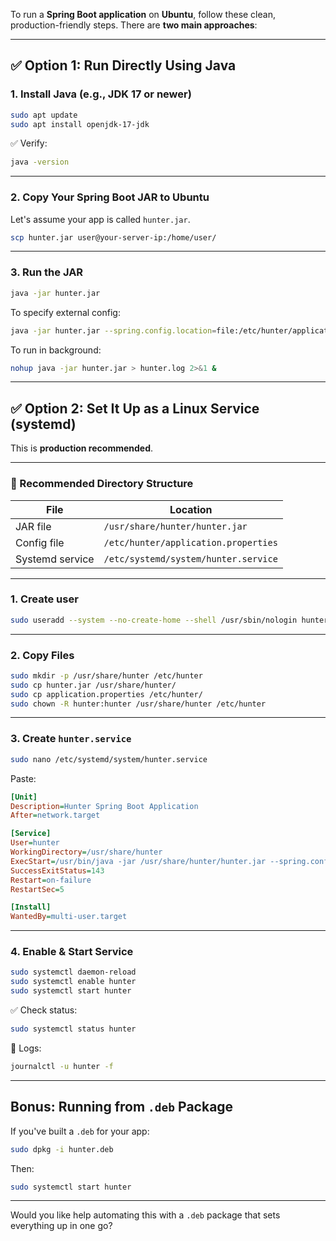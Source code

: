 To run a **Spring Boot application** on **Ubuntu**, follow these clean, production-friendly steps. There are **two main approaches**:

---

## ✅ Option 1: Run Directly Using Java

### 1. **Install Java (e.g., JDK 17 or newer)**

```bash
sudo apt update
sudo apt install openjdk-17-jdk
```

✅ Verify:

```bash
java -version
```

---

### 2. **Copy Your Spring Boot JAR to Ubuntu**

Let's assume your app is called `hunter.jar`.

```bash
scp hunter.jar user@your-server-ip:/home/user/
```

---

### 3. **Run the JAR**

```bash
java -jar hunter.jar
```

To specify external config:

```bash
java -jar hunter.jar --spring.config.location=file:/etc/hunter/application.properties
```

To run in background:

```bash
nohup java -jar hunter.jar > hunter.log 2>&1 &
```

---

## ✅ Option 2: Set It Up as a Linux Service (systemd)

This is **production recommended**.

---

### 📁 Recommended Directory Structure

| File            | Location                             |
| --------------- | ------------------------------------ |
| JAR file        | `/usr/share/hunter/hunter.jar`       |
| Config file     | `/etc/hunter/application.properties` |
| Systemd service | `/etc/systemd/system/hunter.service` |

---

### 1. **Create user**

```bash
sudo useradd --system --no-create-home --shell /usr/sbin/nologin hunter
```

---

### 2. **Copy Files**

```bash
sudo mkdir -p /usr/share/hunter /etc/hunter
sudo cp hunter.jar /usr/share/hunter/
sudo cp application.properties /etc/hunter/
sudo chown -R hunter:hunter /usr/share/hunter /etc/hunter
```

---

### 3. **Create `hunter.service`**

```bash
sudo nano /etc/systemd/system/hunter.service
```

Paste:

```ini
[Unit]
Description=Hunter Spring Boot Application
After=network.target

[Service]
User=hunter
WorkingDirectory=/usr/share/hunter
ExecStart=/usr/bin/java -jar /usr/share/hunter/hunter.jar --spring.config.location=file:/etc/hunter/application.properties
SuccessExitStatus=143
Restart=on-failure
RestartSec=5

[Install]
WantedBy=multi-user.target
```

---

### 4. **Enable & Start Service**

```bash
sudo systemctl daemon-reload
sudo systemctl enable hunter
sudo systemctl start hunter
```

✅ Check status:

```bash
sudo systemctl status hunter
```

📄 Logs:

```bash
journalctl -u hunter -f
```

---

## Bonus: Running from `.deb` Package

If you've built a `.deb` for your app:

```bash
sudo dpkg -i hunter.deb
```

Then:

```bash
sudo systemctl start hunter
```

---

Would you like help automating this with a `.deb` package that sets everything up in one go?
